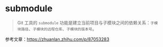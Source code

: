 # submodule

> Git 工具的 `submodule` 功能是建立当前项目与子模块之间的依赖关系：`子模块路径`、`子模块的远程仓库`、`子模块的版本号`。

参考文章：https://zhuanlan.zhihu.com/p/87053283